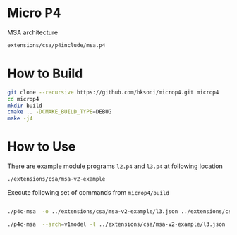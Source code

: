 # Micro P4

MSA architecture
```bash
extensions/csa/p4include/msa.p4
```

# How to Build

```bash
git clone --recursive https://github.com/hksoni/microp4.git microp4
cd microp4
mkdir build
cmake .. -DCMAKE_BUILD_TYPE=DEBUG
make -j4
```

# How to Use

There are example module programs `l2.p4` and `l3.p4` at following location
```bash
./extensions/csa/msa-v2-example
```

Execute following set of commands from `microp4/build`
```bash

./p4c-msa  -o ../extensions/csa/msa-v2-example/l3.json ../extensions/csa/msa-v2-example/l3.p4

./p4c-msa  --arch=v1model -l ../extensions/csa/msa-v2-example/l3.json  ../extensions/csa/msa-v2-example/modular-router.p4
```
